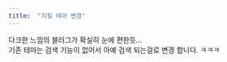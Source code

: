 ```yaml
---
title:  "지킬 테마 변경"
---
```


다크한 느낌의 블러그가 확실히 눈에 편한듯...  
기존 테마는 검색 기능이 없어서 아예 검색 되는걸로 변경 합니다. ㅋㅋㅋ  
